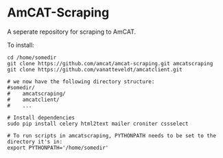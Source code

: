 AmCAT-Scraping
==============

A seperate repository for scraping to AmCAT.

To install:
```
cd /home/somedir
git clone https://github.com/amcat/amcat-scraping.git amcatscraping
git clone https://github.com/vanatteveldt/amcatclient.git

# we now have the following directory structure:
#somedir/
#    amcatscraping/
#    amcatclient/
#    ...

# Install dependencies
sudo pip install celery html2text mailer croniter cssselect

# To run scripts in amcatscraping, PYTHONPATH needs to be set to the directory it's in:
export PYTHONPATH='/home/somedir'
```
